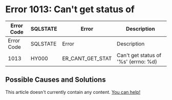 
# Error 1013: Can't get status of


| Error Code | SQLSTATE | Error | Description |
| --- | --- | --- | --- |
| Error Code | SQLSTATE | Error | Description |
| 1013 | HY000 | ER_CANT_GET_STAT | Can't get status of '%s' (errno: %d) |




## Possible Causes and Solutions


This article doesn't currently contain any content. [You can help!](/en/writing-and-editing-knowledge-base-articles/)

